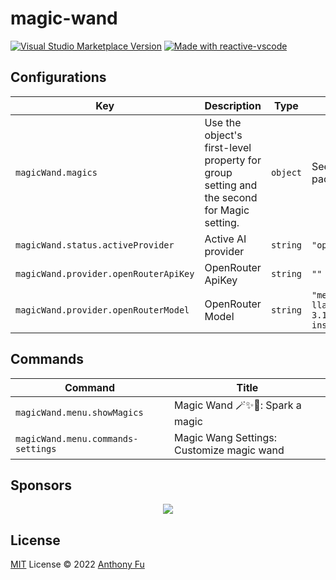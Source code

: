 # magic-wand

<a href="https://marketplace.visualstudio.com/items?itemName=antfu.magic-wand" target="__blank"><img src="https://img.shields.io/visual-studio-marketplace/v/JinJieBeWater.magic-wand.svg?color=eee&amp;label=VS%20Code%20Marketplace&logo=visual-studio-code" alt="Visual Studio Marketplace Version" /></a>
<a href="https://kermanx.github.io/reactive-vscode/" target="__blank"><img src="https://img.shields.io/badge/made_with-reactive--vscode-%23007ACC?style=flat&labelColor=%23229863"  alt="Made with reactive-vscode" /></a>

## Configurations

<!-- configs -->
| Key                                   | Description                                                                               | Type     | Default                                     |
| ------------------------------------- | ----------------------------------------------------------------------------------------- | -------- | ------------------------------------------- |
| `magicWand.magics`                    | Use the object's first-level property for group setting and the second for Magic setting. | `object` | See package.json                            |
| `magicWand.status.activeProvider`     | Active AI provider                                                                        | `string` | `"openRouter"`                              |
| `magicWand.provider.openRouterApiKey` | OpenRouter ApiKey                                                                         | `string` | `""`                                        |
| `magicWand.provider.openRouterModel`  | OpenRouter Model                                                                          | `string` | `"meta-llama/llama-3.1-405b-instruct:free"` |
<!-- configs -->

## Commands

<!-- commands -->
| Command                            | Title                                     |
| ---------------------------------- | ----------------------------------------- |
| `magicWand.menu.showMagics`        | Magic Wand 🪄✨🔮: Spark a magic           |
| `magicWand.menu.commands-settings` | Magic Wang Settings: Customize magic wand |
<!-- commands -->

## Sponsors

<p align="center">
  <a href="https://cdn.jsdelivr.net/gh/antfu/static/sponsors.svg">
    <img src='https://cdn.jsdelivr.net/gh/antfu/static/sponsors.png'/>
  </a>
</p>

## License

[MIT](./LICENSE.md) License © 2022 [Anthony Fu](https://github.com/antfu)
